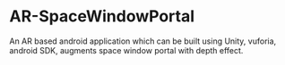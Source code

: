 # AR-SpaceWindowPortal
An AR based android application which can be built using Unity, vuforia, android SDK, augments space window portal with depth effect.
